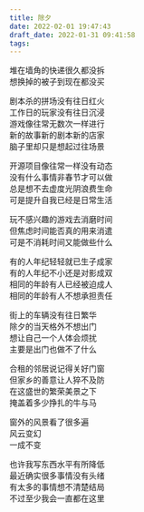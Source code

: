 ```yaml
---
title: 除夕
date: 2022-02-01 19:47:43
draft_date: 2022-01-31 09:41:58
tags:
---
```



堆在墙角的快递很久都没拆  
想换掉的被子到现在都没买

剧本杀的拼场没有往日红火  
工作日的玩家没有往日沉浸  
游戏像往常无数次一样进行  
新的故事新的剧本新的店家  
脑子里却只是想起过往场景  

开源项目像往常一样没有动态  
没有什么事情非春节才可以做  
总是想不去虚度光阴浪费生命  
可是提升自我已经是日常生活  

玩不感兴趣的游戏去消磨时间  
但焦虑时间能否真的用来消遣  
可是不消耗时间又能做些什么  

有的人年纪轻轻就已生子成家  
有的人年纪不小还是对影成双  
相同的年龄有人已经被迫成人  
相同的年龄有人不想承担责任  

街上的车辆没有往日繁华  
除夕的当天格外不想出门  
想让自己一个人体会烦扰  
主要是出门也做不了什么  

合租的邻居说记得关好门窗  
但家乡的善意让人猝不及防  
在这盛世的繁荣美景之下  
掩盖着多少挣扎的牛与马  

窗外的风景看了很多遍  
风云变幻  
一成不变  

也许我写东西水平有所降低  
最近确实很多事情没有头绪  
有太多的事情想不清楚结局  
不过至少我会一直都在这里  
